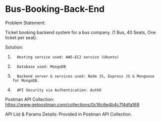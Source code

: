 # Bus-Booking-Back-End

Problem Statement:

Ticket booking backend system for a bus company. (1 Bus, 40 Seats, One ticket per seat).

 

Solution:

1.       Hosting service used: AWS-EC2 service (Ubuntu)

2.       Database used: MongoDB

3.       Backend server & services used: Node JS, Express JS & Mongoose for MongoDB.

4.       API Security via Authentication: Auth0

 

Postman API Collection: https://www.getpostman.com/collections/0c16c6e4b4c7f4dfa169  

API List & Params Details: Provided in Postman API Collection.
